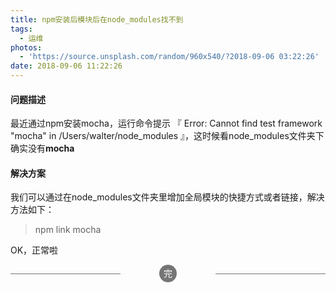 ```yaml
---
title: npm安装后模块后在node_modules找不到
tags:
  - 运维
photos:
  - 'https://source.unsplash.com/random/960x540/?2018-09-06 03:22:26'
date: 2018-09-06 11:22:26
---
```


#### 问题描述

最近通过npm安装mocha，运行命令提示 『 Error: Cannot find test framework "mocha" in /Users/walter/node_modules 』，这时候看node_modules文件夹下确实没有**mocha** 
<!--more-->
#### 解决方案

我们可以通过在node_modules文件夹里增加全局模块的快捷方式或者链接，解决方法如下：

> npm link mocha

OK，正常啦






<p><section style="text-align: center; font-size: 1em; font-weight: inherit; text-decoration: inherit; color: rgb(255, 255, 255); border-color: rgb(117, 117, 118); box-sizing: border-box;"><section data-width="2em" style="width: 2em; height: 2em; margin-right: auto; margin-left: auto; border-radius: 100%; box-sizing: border-box; background-color: rgb(117, 117, 118);"><section style="display: inline-block; padding-right: 0.5em; padding-left: 0.5em; font-size: 1em; line-height: 2; box-sizing: border-box; color: inherit;"><section class="135brush" data-brushtype="text" style="box-sizing: border-box; color: inherit;">完</section></section></section><section style="margin-top: -1em; margin-bottom: 1em; box-sizing: border-box; color: inherit;"><section data-width="35%" style="border-top-width: 1px; border-top-style: solid; width: 35%; float: left; border-color: rgb(117, 117, 118); box-sizing: border-box; color: inherit;"></section><section data-width="35%" style="border-top-width: 1px; border-top-style: solid; width: 35%; float: right; border-color: rgb(117, 117, 118); box-sizing: border-box; color: inherit;"></section></section></section><br><br></p>